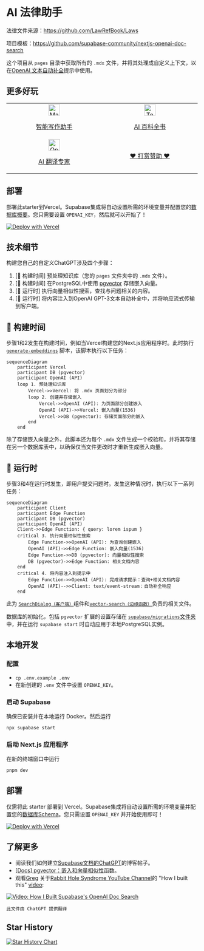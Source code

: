 # AI 法律助手

法律文件来源：https://github.com/LawRefBook/Laws

项目模板：https://github.com/supabase-community/nextjs-openai-doc-search

这个项目从 `pages` 目录中获取所有的 `.mdx` 文件，并将其处理成自定义上下文，以在[OpenAI 文本自动补全](https://platform.openai.com/docs/guides/completion)提示中使用。

## 更多好玩

<table>
  <tr>
    <td width="300px" align="center">
      <a href="https://magickpen.com/?ref=lawcnai" target="_blank">
        <img alt="MagickPen" src="public/MagickPen.png" height="30px" />
        <p>智能写作助手</p>
      </a>
    </td>
   <td width="300px" align="center">
      <a href="https://www.teach-anything.com/?ref=lawcnai" target="_blank">
        <img alt="TeachAnything" src="public/TeachAnything.png" height="30px" />
        <p>AI 百科全书</p>
      </a>
    </td>
  </tr>
  <tr>
   <td width="300px" align="center">
      <a href="https://openl.io/?ref=lawcnai" target="_blank">
        <img alt="OpenL" src="public/OpenL.png" height="30px" />
        <p>AI 翻译专家</p>
      </a>
    </td>
   <td width="300px" align="center">
      <a href="https://afdian.net/a/lvwzhen/plan" target="_blank">
        <p>❤️ 打赏赞助 ❤️ </p>
      </a>
    </td>
  </tr>
</table>


## 部署

部署此starter到Vercel。Supabase集成将自动设置所需的环境变量并配置您的[数据库概要](./supabase/migrations/20230406025118_init.sql)。您只需要设置 `OPENAI_KEY`，然后就可以开始了！

[![Deploy with Vercel](https://vercel.com/button)](https://vercel.com/new/clone?demo-title=Next.js%20Law%20CN%20AI&demo-description=Template%20for%20building%20your%20own%20law%20cn%20ai%20powered%20by%20Next.js%2C%20OpenAI%2C%20and%20Supabase.&demo-url=https%3A%2F%2Fsupabase.com%2Fdocs&demo-image=%2F%2Fimages.ctfassets.net%2Fe5382hct74si%2F1OntM6THNEUvlUsYy6Bjmf%2F475e39dbc84779538c8ed47c63a37e0e%2Fnextjs_openai_doc_search_og.png&project-name=Next.js%20OpenAI%20Doc%20Search%20Starter&repository-name=law-cn-ai&repository-url=https%3A%2F%2Fgithub.com%2FAzad-sl%2Flaw-cn-ai%2F&from=github&integration-ids=oac_jUduyjQgOyzev1fjrW83NYOv&env=OPENAI_KEY&envDescription=Get%20your%20OpenAI%20API%20key%3A&envLink=https%3A%2F%2Fplatform.openai.com%2Faccount%2Fapi-keys&teamCreateStatus=hidden&external-id=law-cn-ai)

## 技术细节

构建您自己的自定义ChatGPT涉及四个步骤：

1. [👷 构建时间] 预处理知识库（您的 `pages` 文件夹中的 `.mdx` 文件）。
2. [👷 构建时间] 在PostgreSQL中使用 [pgvector](https://supabase.com/docs/guides/database/extensions/pgvector) 存储嵌入向量。
3. [🏃 运行时] 执行向量相似性搜索，查找与问题相关的内容。
4. [🏃 运行时] 将内容注入到OpenAI GPT-3文本自动补全中，并将响应流式传输到客户端。

## 👷 构建时间

步骤1和2发生在构建时间，例如当Vercel构建您的Next.js应用程序时。此时执行 [`generate-embeddings`](./lib/generate-embeddings.ts) 脚本，该脚本执行以下任务：

```mermaid
sequenceDiagram
    participant Vercel
    participant DB (pgvector)
    participant OpenAI (API)
    loop 1. 预处理知识库
        Vercel->>Vercel: 将 .mdx 页面划分为部分
        loop 2. 创建并存储嵌入
            Vercel->>OpenAI (API): 为页面部分创建嵌入
            OpenAI (API)->>Vercel: 嵌入向量(1536)
            Vercel->>DB (pgvector): 存储页面部分的嵌入
        end
    end
```

除了存储嵌入向量之外，此脚本还为每个 `.mdx` 文件生成一个校验和，并将其存储在另一个数据库表中，以确保仅当文件更改时才重新生成嵌入向量。

## 🏃 运行时

步骤3和4在运行时发生，即用户提交问题时。发生这种情况时，执行以下一系列任务：

```mermaid
sequenceDiagram
    participant Client
    participant Edge Function
    participant DB (pgvector)
    participant OpenAI (API)
    Client->>Edge Function: { query: lorem ispum }
    critical 3. 执行向量相似性搜索
        Edge Function->>OpenAI (API): 为查询创建嵌入
        OpenAI (API)->>Edge Function: 嵌入向量(1536)
        Edge Function->>DB (pgvector): 向量相似性搜索
        DB (pgvector)->>Edge Function: 相关文档内容
    end
    critical 4. 将内容注入到提示中
        Edge Function->>OpenAI (API): 完成请求提示：查询+相关文档内容
        OpenAI (API)-->>Client: text/event-stream：自动补全响应
    end
```

此为 [`SearchDialog（客户端）`](./components/SearchDialog.tsx)组件和[`vector-search（边缘函数）`](./pages/api/vector-search.ts)负责的相关文件。

数据库的初始化，包括 `pgvector` 扩展的设置存储在 [`supabase/migrations`文件夹](./supabase/migrations/)中，并在运行 `supabase start` 时自动应用于本地PostgreSQL实例。

## 本地开发

### 配置

- `cp .env.example .env`
- 在新创建的 `.env` 文件中设置 `OPENAI_KEY`。

### 启动 Supabase

确保已安装并在本地运行 Docker。然后运行

```bash
npx supabase start
```

### 启动 Next.js 应用程序

在新的终端窗口中运行

```bash
pnpm dev
```

## 部署

仅需将此 starter 部署到 Vercel。Supabase集成将自动设置所需的环境变量并配置您的[数据库Schema](./supabase/migrations/20230406025118_init.sql)。您只需设置 `OPENAI_KEY` 并开始使用即可！

[![Deploy with Vercel](https://vercel.com/button)](https://vercel.com/new/clone?demo-title=Next.js%20Law%20CN%20AI&demo-description=Template%20for%20building%20your%20own%20law%20cn%20ai%20powered%20by%20Next.js%2C%20OpenAI%2C%20and%20Supabase.&demo-url=https%3A%2F%2Fsupabase.com%2Fdocs&demo-image=%2F%2Fimages.ctfassets.net%2Fe5382hct74si%2F1OntM6THNEUvlUsYy6Bjmf%2F475e39dbc84779538c8ed47c63a37e0e%2Fnextjs_openai_doc_search_og.png&project-name=Next.js%20OpenAI%20Doc%20Search%20Starter&repository-name=law-cn-ai&repository-url=https%3A%2F%2Fgithub.com%2FAzad-sl%2Flaw-cn-ai%2F&from=github&integration-ids=oac_jUduyjQgOyzev1fjrW83NYOv&env=OPENAI_KEY&envDescription=Get%20your%20OpenAI%20API%20key%3A&envLink=https%3A%2F%2Fplatform.openai.com%2Faccount%2Fapi-keys&teamCreateStatus=hidden&external-id=law-cn-ai)

## 了解更多

- 阅读我们如何建立[Supabase文档的ChatGPT](https://supabase.com/blog/chatgpt-supabase-docs)的博客帖子。
- [[Docs] pgvector：嵌入和向量相似性](https://supabase.com/docs/guides/database/extensions/pgvector)函数。
- 观看[Greg](https://twitter.com/ggrdson) 关于[Rabbit Hole Syndrome YouTube Channel](https://www.youtube.com/@RabbitHoleSyndrome)的 "How I built this" [video](https://youtu.be/Yhtjd7yGGGA):

[![Video: How I Built Supabase's OpenAI Doc Search](https://img.youtube.com/vi/Yhtjd7yGGGA/0.jpg)](https://www.youtube.com/watch?v=Yhtjd7yGGGA)

    此文件由 ChatGPT 提供翻译
    
   
   
## Star History

[![Star History Chart](https://api.star-history.com/svg?repos=lvwzhen/law-cn-ai&type=Date)](https://star-history.com/#lvwzhen/law-cn-ai&Date)

